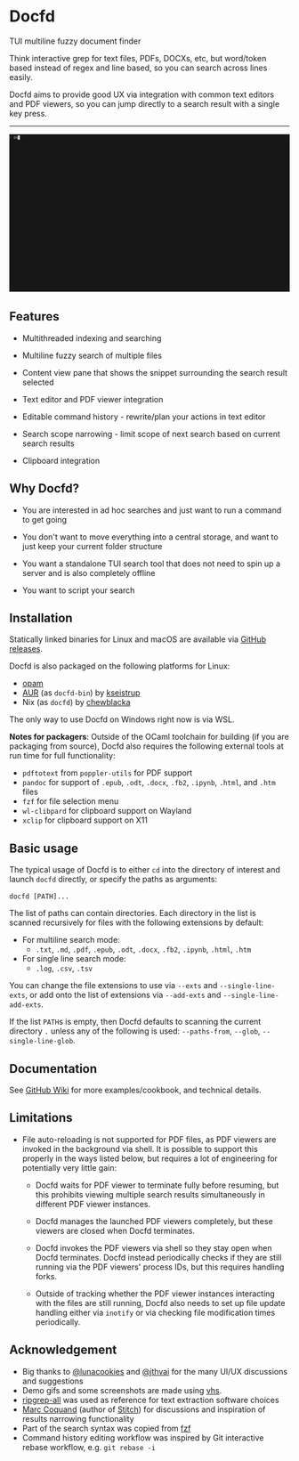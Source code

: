 # Docfd
TUI multiline fuzzy document finder

Think interactive grep for text files, PDFs, DOCXs, etc,
but word/token based instead of regex and line based,
so you can search across lines easily.

Docfd aims to provide good UX via integration with common text editors
and PDF viewers,
so you can jump directly to a search result with a single key press.

---

![](demo-vhs-gifs/repo.gif)

## Features

- Multithreaded indexing and searching

- Multiline fuzzy search of multiple files

- Content view pane that shows the snippet surrounding the search result selected

- Text editor and PDF viewer integration

- Editable command history - rewrite/plan your actions in text editor

- Search scope narrowing - limit scope of next search based on current search results

- Clipboard integration

## Why Docfd?

- You are interested in ad hoc searches and just want to run a command to get going

- You don't want to move everything into a central storage, and want to just keep your current folder structure

- You want a standalone TUI search tool that does not need to spin up a server and is also completely offline

- You want to script your search

## Installation

Statically linked binaries for Linux and macOS are available via
[GitHub releases](https://github.com/darrenldl/docfd/releases).

Docfd is also packaged on the following platforms for Linux:

- [opam](https://ocaml.org/p/docfd/latest)
- [AUR](https://aur.archlinux.org/packages/docfd-bin) (as `docfd-bin`) by [kseistrup](https://github.com/kseistrup)
- Nix (as `docfd`) by [chewblacka](https://github.com/chewblacka)

The only way to use Docfd on Windows right now is via WSL.

**Notes for packagers**: Outside of the OCaml toolchain for building (if you are
packaging from source), Docfd also requires the following
external tools at run time for full functionality:

- `pdftotext` from `poppler-utils` for PDF support
- `pandoc` for support of `.epub`, `.odt`, `.docx`, `.fb2`, `.ipynb`, `.html`, and `.htm` files
- `fzf` for file selection menu
- `wl-clibpard` for clipboard support on Wayland
- `xclip` for clipboard support on X11

## Basic usage

The typical usage of Docfd is to either `cd` into the directory of interest
and launch `docfd` directly, or specify the paths as arguments:

```
docfd [PATH]...
```

The list of paths can contain directories.
Each directory in the list is scanned recursively for
files with the following extensions by default:

- For multiline search mode:
    - `.txt`,
      `.md`,
      `.pdf`,
      `.epub`,
      `.odt`,
      `.docx`,
      `.fb2`,
      `.ipynb`,
      `.html`,
      `.htm`
- For single line search mode:
    - `.log`,
      `.csv`,
      `.tsv`

You can change the file extensions to use via
`--exts` and `--single-line-exts`,
or add onto the list of extensions via
`--add-exts` and `--single-line-add-exts`.

If the list `PATH`s is empty,
then Docfd defaults to scanning the
current directory `.`
unless any of the following is used:
`--paths-from`, `--glob`, `--single-line-glob`.

## Documentation

See [GitHub Wiki](https://github.com/darrenldl/docfd/wiki) for
more examples/cookbook, and technical details.

## Limitations

- File auto-reloading is not supported for PDF files,
  as PDF viewers are invoked in the background via shell.
  It is possible to support this properly
  in the ways listed below, but requires
  a lot of engineering for potentially very little gain:

    - Docfd waits for PDF viewer to terminate fully
      before resuming, but this
      prohibits viewing multiple search results
      simultaneously in different PDF viewer instances.

    - Docfd manages the launched PDF viewers completely,
      but these viewers are closed when Docfd terminates.

    - Docfd invokes the PDF viewers via shell
      so they stay open when Docfd terminates.
      Docfd instead periodically checks if they are still running
      via the PDF viewers' process IDs,
      but this requires handling forks.

    - Outside of tracking whether the PDF viewer instances
      interacting with the files are still running,
      Docfd also needs to set up file update handling
      either via `inotify` or via checking
      file modification times periodically.

## Acknowledgement

- Big thanks to [@lunacookies](https://github.com/lunacookies) and
  [@jthvai](https://github.com/jthvai) for the many UI/UX discussions and
  suggestions
- Demo gifs and some screenshots are made using [vhs](https://github.com/charmbracelet/vhs).
- [ripgrep-all](https://github.com/phiresky/ripgrep-all) was used as reference
  for text extraction software choices
- [Marc Coquand](https://mccd.space) (author of
  [Stitch](https://git.mccd.space/pub/stitch/)) for discussions and inspiration
  of results narrowing functionality
- Part of the search syntax was copied from [fzf](https://github.com/junegunn/fzf)
- Command history editing workflow was inspired by Git interactive rebase workflow, e.g. `git rebase -i`
